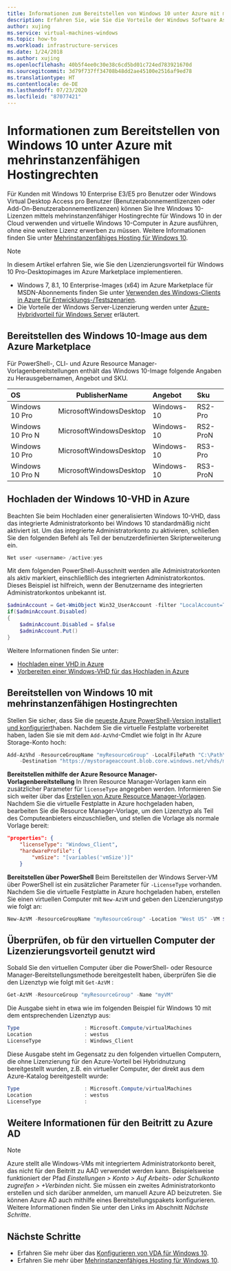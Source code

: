 ```yaml
---
title: Informationen zum Bereitstellen von Windows 10 unter Azure mit mehrinstanzenfähigen Hostingrechten
description: Erfahren Sie, wie Sie die Vorteile der Windows Software Assurance optimal nutzen, um lokale Lizenzen in Azure zu verwenden.
author: xujing
ms.service: virtual-machines-windows
ms.topic: how-to
ms.workload: infrastructure-services
ms.date: 1/24/2018
ms.author: xujing
ms.openlocfilehash: 40b5f4ee0c30e38c6cd5bd01c724ed783921670d
ms.sourcegitcommit: 3d79f737ff34708b48dd2ae45100e2516af9ed78
ms.translationtype: HT
ms.contentlocale: de-DE
ms.lasthandoff: 07/23/2020
ms.locfileid: "87077421"
---
```

# <a name="how-to-deploy-windows-10-on-azure-with-multitenant-hosting-rights"></a>Informationen zum Bereitstellen von Windows 10 unter Azure mit mehrinstanzenfähigen Hostingrechten 
Für Kunden mit Windows 10 Enterprise E3/E5 pro Benutzer oder Windows Virtual Desktop Access pro Benutzer (Benutzerabonnementlizenzen oder Add-On-Benutzerabonnementlizenzen) können Sie Ihre Windows 10-Lizenzen mittels mehrinstanzenfähiger Hostingrechte für Windows 10 in der Cloud verwenden und virtuelle Windows 10-Computer in Azure ausführen, ohne eine weitere Lizenz erwerben zu müssen. Weitere Informationen finden Sie unter [Mehrinstanzenfähiges Hosting für Windows 10](https://www.microsoft.com/en-us/CloudandHosting/licensing_sca.aspx).

> [!NOTE]
> In diesem Artikel erfahren Sie, wie Sie den Lizenzierungsvorteil für Windows 10 Pro-Desktopimages im Azure Marketplace implementieren.
> - Windows 7, 8.1, 10 Enterprise-Images (x64) im Azure Marketplace für MSDN-Abonnements finden Sie unter [Verwenden des Windows-Clients in Azure für Entwicklungs-/Testszenarien](client-images.md).
> - Die Vorteile der Windows Server-Lizenzierung werden unter [Azure-Hybridvorteil für Windows Server](hybrid-use-benefit-licensing.md) erläutert.
>

## <a name="deploying-windows-10-image-from-azure-marketplace"></a>Bereitstellen des Windows 10-Image aus dem Azure Marketplace 
Für PowerShell-, CLI- und Azure Resource Manager-Vorlagenbereitstellungen enthält das Windows 10-Image folgende Angaben zu Herausgebernamen, Angebot und SKU.

| OS  |      PublisherName      |  Angebot | Sku |
|:----------|:-------------:|:------|:------|
| Windows 10 Pro    | MicrosoftWindowsDesktop | Windows-10  | RS2-Pro   |
| Windows 10 Pro N  | MicrosoftWindowsDesktop | Windows-10  | RS2-ProN  |
| Windows 10 Pro    | MicrosoftWindowsDesktop | Windows-10  | RS3-Pro   |
| Windows 10 Pro N  | MicrosoftWindowsDesktop | Windows-10  | RS3-ProN  |

## <a name="uploading-windows-10-vhd-to-azure"></a>Hochladen der Windows 10-VHD in Azure
Beachten Sie beim Hochladen einer generalisierten Windows 10-VHD, dass das integrierte Administratorkonto bei Windows 10 standardmäßig nicht aktiviert ist. Um das integrierte Administratorkonto zu aktivieren, schließen Sie den folgenden Befehl als Teil der benutzerdefinierten Skripterweiterung ein.

```powershell
Net user <username> /active:yes
```

Mit dem folgenden PowerShell-Ausschnitt werden alle Administratorkonten als aktiv markiert, einschließlich des integrierten Administratorkontos. Dieses Beispiel ist hilfreich, wenn der Benutzername des integrierten Administratorkontos unbekannt ist.
```powershell
$adminAccount = Get-WmiObject Win32_UserAccount -filter "LocalAccount=True" | ? {$_.SID -Like "S-1-5-21-*-500"}
if($adminAccount.Disabled)
{
    $adminAccount.Disabled = $false
    $adminAccount.Put()
}
```
Weitere Informationen finden Sie unter: 
* [Hochladen einer VHD in Azure](upload-generalized-managed.md)
* [Vorbereiten einer Windows-VHD für das Hochladen in Azure](prepare-for-upload-vhd-image.md)


## <a name="deploying-windows-10-with-multitenant-hosting-rights"></a>Bereitstellen von Windows 10 mit mehrinstanzenfähigen Hostingrechten
Stellen Sie sicher, dass Sie die [neueste Azure PowerShell-Version installiert und konfiguriert](/powershell/azure/)haben. Nachdem Sie die virtuelle Festplatte vorbereitet haben, laden Sie sie mit dem `Add-AzVhd`-Cmdlet wie folgt in Ihr Azure Storage-Konto hoch:

```powershell
Add-AzVhd -ResourceGroupName "myResourceGroup" -LocalFilePath "C:\Path\To\myvhd.vhd" `
    -Destination "https://mystorageaccount.blob.core.windows.net/vhds/myvhd.vhd"
```


**Bereitstellen mithilfe der Azure Resource Manager-Vorlagenbereitstellung** In Ihren Resource Manager-Vorlagen kann ein zusätzlicher Parameter für `licenseType` angegeben werden. Informieren Sie sich weiter über das [Erstellen von Azure Resource Manager-Vorlagen](../../azure-resource-manager/templates/template-syntax.md). Nachdem Sie die virtuelle Festplatte in Azure hochgeladen haben, bearbeiten Sie die Resource Manager-Vorlage, um den Lizenztyp als Teil des Computeanbieters einzuschließen, und stellen die Vorlage als normale Vorlage bereit:
```json
"properties": {
    "licenseType": "Windows_Client",
    "hardwareProfile": {
        "vmSize": "[variables('vmSize')]"
    }
```

**Bereitstellen über PowerShell** Beim Bereitstellen der Windows Server-VM über PowerShell ist ein zusätzlicher Parameter für `-LicenseType` vorhanden. Nachdem Sie die virtuelle Festplatte in Azure hochgeladen haben, erstellen Sie einen virtuellen Computer mit `New-AzVM` und geben den Lizenzierungstyp wie folgt an:
```powershell
New-AzVM -ResourceGroupName "myResourceGroup" -Location "West US" -VM $vm -LicenseType "Windows_Client"
```

## <a name="verify-your-vm-is-utilizing-the-licensing-benefit"></a>Überprüfen, ob für den virtuellen Computer der Lizenzierungsvorteil genutzt wird
Sobald Sie den virtuellen Computer über die PowerShell- oder Resource Manager-Bereitstellungsmethode bereitgestellt haben, überprüfen Sie die den Lizenztyp wie folgt mit `Get-AzVM` :
```powershell
Get-AzVM -ResourceGroup "myResourceGroup" -Name "myVM"
```

Die Ausgabe sieht in etwa wie im folgenden Beispiel für Windows 10 mit dem entsprechenden Lizenztyp aus:

```powershell
Type                     : Microsoft.Compute/virtualMachines
Location                 : westus
LicenseType              : Windows_Client
```

Diese Ausgabe steht im Gegensatz zu den folgenden virtuellen Computern, die ohne Lizenzierung für den Azure-Vorteil bei Hybridnutzung bereitgestellt wurden, z.B. ein virtueller Computer, der direkt aus dem Azure-Katalog bereitgestellt wurde:

```powershell
Type                     : Microsoft.Compute/virtualMachines
Location                 : westus
LicenseType              :
```

## <a name="additional-information-about-joining-azure-ad"></a>Weitere Informationen für den Beitritt zu Azure AD
>[!NOTE]
>Azure stellt alle Windows-VMs mit integriertem Administratorkonto bereit, das nicht für den Beitritt zu AAD verwendet werden kann. Beispielsweise funktioniert der Pfad *Einstellungen > Konto > Auf Arbeits- oder Schulkonto zugreifen > +Verbinden* nicht. Sie müssen ein zweites Administratorkonto erstellen und sich darüber anmelden, um manuell Azure AD beizutreten. Sie können Azure AD auch mithilfe eines Bereitstellungspakets konfigurieren. Weitere Informationen finden Sie unter den Links im Abschnitt *Nächste Schritte*.
>
>

## <a name="next-steps"></a>Nächste Schritte
- Erfahren Sie mehr über das [Konfigurieren von VDA für Windows 10](/windows/deployment/vda-subscription-activation).
- Erfahren Sie mehr über [Mehrinstanzenfähiges Hosting für Windows 10](https://www.microsoft.com/en-us/CloudandHosting/licensing_sca.aspx).
